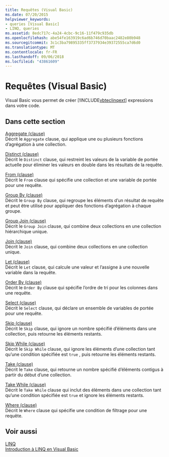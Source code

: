 ```yaml
---
title: Requêtes (Visual Basic)
ms.date: 07/20/2015
helpviewer_keywords:
- queries [Visual Basic]
- LINQ, queries
ms.assetid: 8edc717c-4a24-4cbc-9c16-11f479c935db
ms.openlocfilehash: abe54fe163919c6ad6b746d70baac2482e80b948
ms.sourcegitcommit: 3c1c3ba79895335ff3737934e39372555ca7d6d0
ms.translationtype: MT
ms.contentlocale: fr-FR
ms.lasthandoff: 09/06/2018
ms.locfileid: "43861609"
---
```

# <a name="queries-visual-basic"></a>Requêtes (Visual Basic)
Visual Basic vous permet de créer [!INCLUDE[vbteclinqext](~/includes/vbteclinqext-md.md)] expressions dans votre code.  
  
## <a name="in-this-section"></a>Dans cette section  
 [Aggregate (clause)](../../../visual-basic/language-reference/queries/aggregate-clause.md)  
 Décrit le `Aggregate` clause, qui applique une ou plusieurs fonctions d’agrégation à une collection.  
  
 [Distinct (clause)](../../../visual-basic/language-reference/queries/distinct-clause.md)  
 Décrit le `Distinct` clause, qui restreint les valeurs de la variable de portée actuelle pour éliminer les valeurs en double dans les résultats de la requête.  
  
 [From (clause)](../../../visual-basic/language-reference/queries/from-clause.md)  
 Décrit le `From` clause qui spécifie une collection et une variable de portée pour une requête.  
  
 [Group By (clause)](../../../visual-basic/language-reference/queries/group-by-clause.md)  
 Décrit le `Group By` clause, qui regroupe les éléments d’un résultat de requête et peut être utilisé pour appliquer des fonctions d’agrégation à chaque groupe.  
  
 [Group Join (clause)](../../../visual-basic/language-reference/queries/group-join-clause.md)  
 Décrit le `Group Join` clause, qui combine deux collections en une collection hiérarchique unique.  
  
 [Join (clause)](../../../visual-basic/language-reference/queries/join-clause.md)  
 Décrit le `Join` clause, qui combine deux collections en une collection unique.  
  
 [Let (clause)](../../../visual-basic/language-reference/queries/let-clause.md)  
 Décrit le `Let` clause, qui calcule une valeur et l’assigne à une nouvelle variable dans la requête.  
  
 [Order By (clause)](../../../visual-basic/language-reference/queries/order-by-clause.md)  
 Décrit le `Order By` clause qui spécifie l’ordre de tri pour les colonnes dans une requête.  
  
 [Select (clause)](../../../visual-basic/language-reference/queries/select-clause.md)  
 Décrit le `Select` clause, qui déclare un ensemble de variables de portée pour une requête.  
  
 [Skip (clause)](../../../visual-basic/language-reference/queries/skip-clause.md)  
 Décrit le `Skip` clause, qui ignore un nombre spécifié d’éléments dans une collection, puis retourne les éléments restants.  
  
 [Skip While (clause)](../../../visual-basic/language-reference/queries/skip-while-clause.md)  
 Décrit le `Skip While` clause, qui ignore les éléments d’une collection tant qu’une condition spécifiée est `true` , puis retourne les éléments restants.  
  
 [Take (clause)](../../../visual-basic/language-reference/queries/take-clause.md)  
 Décrit le `Take` clause, qui retourne un nombre spécifié d’éléments contigus à partir du début d’une collection.  
  
 [Take While (clause)](../../../visual-basic/language-reference/queries/take-while-clause.md)  
 Décrit le `Take While` clause qui inclut des éléments dans une collection tant qu’une condition spécifiée est `true` et ignore les éléments restants.  
  
 [Where (clause)](../../../visual-basic/language-reference/queries/where-clause.md)  
 Décrit le `Where` clause qui spécifie une condition de filtrage pour une requête.  
  
## <a name="see-also"></a>Voir aussi  
 [LINQ](../../../visual-basic/programming-guide/language-features/linq/index.md)  
 [Introduction à LINQ en Visual Basic](../../../visual-basic/programming-guide/language-features/linq/introduction-to-linq.md)
